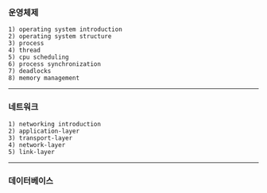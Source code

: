 ### 운영체제

```
1) operating system introduction
2) operating system structure
3) process
4) thread
5) cpu scheduling
6) process synchronization
7) deadlocks
8) memory management
```

---

### 네트워크

```
1) networking introduction
2) application-layer
3) transport-layer
4) network-layer
5) link-layer
```

---

### 데이터베이스

